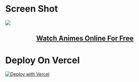 # Screen Shot

<a href="https://animxer.fun"><img src="https://cdn.jsdelivr.net/gh/XerAnime/Logo@main/logo.jpg"></a></h1>
<h2 align="center"><a href="https://animxer.fun"><b>Watch Animes Online For Free</b></a></h4>


# Deploy On Vercel


[![Deploy with Vercel](https://vercel.com/button)](https://vercel.com/new/clone?repository-url=https%3A%2F%2Fgithub.com%2FXerAnime%2Fanimxer&project-name=animxer&repository-name=animxer&demo-title=animxer&demo-description=Watch%20Animes%20Online%20For%20Free&demo-url=animxer.fun&demo-image=https://cdn.jsdelivr.net/gh/XerAnime/Logo@main/logo.jpg)

